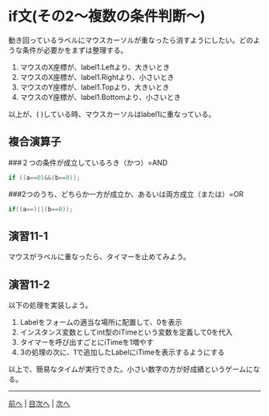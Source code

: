 # if文(その2～複数の条件判断～)
動き回っているラベルにマウスカーソルが重なったら消すようにしたい。どのような条件が必要かをまずは整理する。

1. マウスのX座標が、label1.Leftより、大きいとき
2. マウスのX座標が、label1.Rightより、小さいとき
3. マウスのY座標が、label1.Topより、大きいとき
4. マウスのY座標が、label1.Bottomより、小さいとき

以上が、( )している時、マウスカーソルはlabel1に重なっている。

## 複合演算子
###２つの条件が成立しているろき（かつ）=AND

```cs
if ((a==0)&&(b==0));
```

###2つのうち、どちらか一方が成立か、あるいは両方成立（または）=OR

```cs
if((a==)||(b==0));
```

## 演習11-1
マウスがラベルに重なったら、タイマーを止めてみよう。

## 演習11-2
以下の処理を実装しよう。

1.	Labelをフォームの適当な場所に配置して、0を表示
2.	インスタンス変数としてint型のiTimeという変数を定義して0を代入
3.	タイマーを呼び出すごとにiTimeを1増やす
4.	3の処理の次に、1で追加したLabelにiTimeを表示するようにする

以上で、簡易なタイムが実行できた。小さい数字の方が好成績というゲームになる。

---

[前へ](10.md) | [目次へ](README.md#%E7%9B%AE%E6%AC%A1) | [次へ](12.md)
